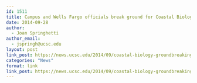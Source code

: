 ```yaml
---
id: 1511
title: Campus and Wells Fargo officials break ground for Coastal Biology building
date: 2014-09-28
author:
  - Joan Springhetti
author_email:
  - jspringh@ucsc.edu
layout: post
link_post: https://news.ucsc.edu/2014/09/coastal-biology-groundbreaking.html
categories: "News"
format: link
link_post: https://news.ucsc.edu/2014/09/coastal-biology-groundbreaking.html
---
```

